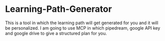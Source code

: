 # Learning-Path-Generator
This is a tool in which the learning path will get generated for you and it will be personalized. I am going to use MCP in which pipedream, google API key and google drive to give a structured plan for you.
